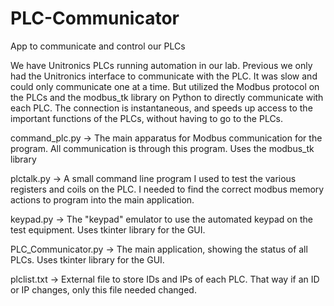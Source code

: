 # PLC-Communicator
App to communicate and control our PLCs

We have Unitronics PLCs running automation in our lab. Previous we only had the Unitronics interface to communicate with the PLC. It was slow and could only communicate one at a time. But utilized the Modbus protocol on the PLCs and the modbus_tk library on Python to directly communicate with each PLC. The connection is instantaneous, and speeds up access to the important functions of the PLCs, without having to go to the PLCs.

command_plc.py -> The main apparatus for Modbus communication for the program. All communication is through this program. Uses the modbus_tk library

plctalk.py -> A small command line program I used to test the various registers and coils on the PLC. I needed to find the correct modbus memory actions to program into the main application.

keypad.py -> The "keypad" emulator to use the automated keypad on the test equipment. Uses tkinter library for the GUI.

PLC_Communicator.py -> The main application, showing the status of all PLCs. Uses tkinter library for the GUI.

plclist.txt -> External file to store IDs and IPs of each PLC. That way if an ID or IP changes, only this file needed changed.

